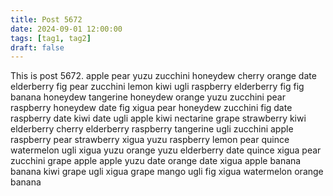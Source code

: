 ```yaml
---
title: Post 5672
date: 2024-09-01 12:00:00
tags: [tag1, tag2]
draft: false
---
```

This is post 5672.
apple
pear
yuzu
zucchini
honeydew
cherry
orange
date
elderberry
fig
pear
zucchini
lemon
kiwi
ugli
raspberry
elderberry
fig
fig
banana
honeydew
tangerine
honeydew
orange
yuzu
zucchini
pear
raspberry
honeydew
date
fig
xigua
pear
honeydew
zucchini
fig
date
raspberry
date
kiwi
date
ugli
apple
kiwi
nectarine
grape
strawberry
kiwi
elderberry
cherry
elderberry
raspberry
tangerine
ugli
zucchini
apple
raspberry
pear
strawberry
xigua
yuzu
raspberry
lemon
pear
quince
watermelon
ugli
xigua
yuzu
orange
yuzu
elderberry
date
quince
xigua
pear
zucchini
grape
apple
apple
yuzu
date
orange
date
xigua
apple
banana
banana
kiwi
grape
ugli
xigua
grape
mango
ugli
fig
xigua
watermelon
orange
banana
